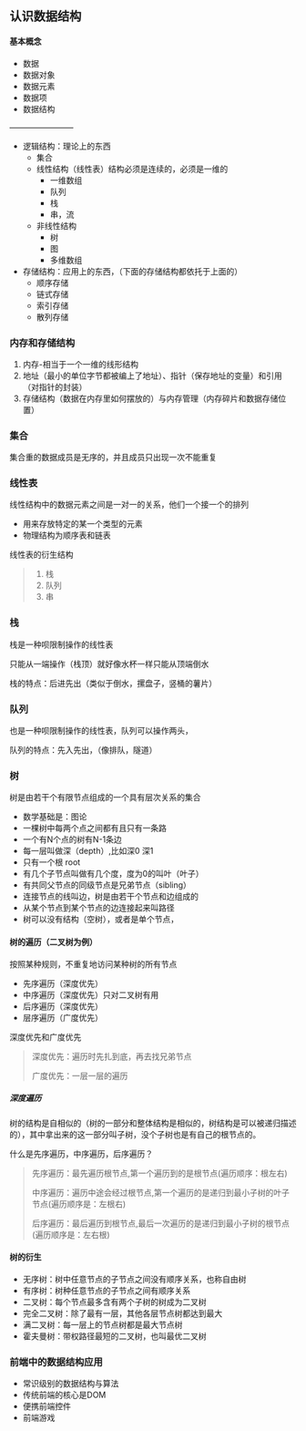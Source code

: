 ## 认识数据结构

 #### 基本概念

- 数据
- 数据对象
- 数据元素
- 数据项
- 数据结构

————————

- 逻辑结构：理论上的东西
  - 集合
  - 线性结构（线性表）结构必须是连续的，必须是一维的
    - 一维数组
    - 队列
    - 栈
    - 串，流
  - 非线性结构
    - 树
    - 图
    - 多维数组
- 存储结构：应用上的东西，（下面的存储结构都依托于上面的）
  - 顺序存储
  - 链式存储
  - 索引存储
  - 散列存储

### 内存和存储结构

1. 内存-相当于一个一维的线形结构
2. 地址（最小的单位字节都被编上了地址）、指针（保存地址的变量）和引用（对指针的封装）
3. 存储结构（数据在内存里如何摆放的）与内存管理（内存碎片和数据存储位置）

### 集合

集合重的数据成员是无序的，并且成员只出现一次不能重复

### 线性表

线性结构中的数据元素之间是一对一的关系，他们一个接一个的排列

- 用来存放特定的某一个类型的元素
- 物理结构为顺序表和链表

线性表的衍生结构

> 1. 栈 
> 2. 队列
> 3. 串

### 栈

栈是一种呗限制操作的线性表

只能从一端操作（栈顶）就好像水杯一样只能从顶端倒水

栈的特点：后进先出（类似于倒水，摞盘子，竖桶的薯片）

### 队列

也是一种呗限制操作的线性表，队列可以操作两头，

队列的特点：先入先出，（像排队，隧道）

### 树

树是由若干个有限节点组成的一个具有层次关系的集合

- 数学基础是：图论
- 一棵树中每两个点之间都有且只有一条路
- 一个有N个点的树有N-1条边
- 每一层叫做深（depth）,比如深0 深1
- 只有一个根 root
- 有几个子节点叫做有几个度，度为0的叫叶（叶子）
- 有共同父节点的同级节点是兄弟节点（sibling）
- 连接节点的线叫边，树是由若干个节点和边组成的
- 从某个节点到某个节点的边连接起来叫路径
- 树可以没有结构（空树），或者是单个节点，

#### 树的遍历（二叉树为例）

按照某种规则，不重复地访问某种树的所有节点

- 先序遍历（深度优先）
- 中序遍历（深度优先）只对二叉树有用
- 后序遍历（深度优先）
- 层序遍历（广度优先）

深度优先和广度优先

> 深度优先：遍历时先扎到底，再去找兄弟节点
>
> 广度优先：一层一层的遍历

##### 深度遍历

树的结构是自相似的（树的一部分和整体结构是相似的，树结构是可以被递归描述的），其中拿出来的这一部分叫子树，没个子树也是有自己的根节点的。

什么是先序遍历，中序遍历，后序遍历？

> 先序遍历：最先遍历根节点,第一个遍历到的是根节点(遍历顺序：根左右)
>
> 中序遍历：遍历中途会经过根节点,第一个遍历的是递归到最小子树的叶子节点(遍历顺序是：左根右)
>
> 后序遍历：最后遍历到根节点,最后一次遍历的是递归到最小子树的根节点(遍历顺序是：左右根)

#### 树的衍生

- 无序树：树中任意节点的子节点之间没有顺序关系，也称自由树
- 有序树：树种任意节点的子节点之间有顺序关系
- 二叉树：每个节点最多含有两个子树的树成为二叉树
- 完全二叉树：除了最有一层，其他各层节点树都达到最大
- 满二叉树：每一层上的节点树都是最大节点树
- 霍夫曼树：带权路径最短的二叉树，也叫最优二叉树

### 前端中的数据结构应用

- 常识级别的数据结构与算法
- 传统前端的核心是DOM
- 便携前端控件
- 前端游戏





































